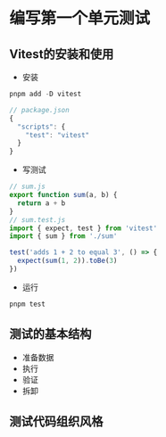 # 编写第一个单元测试

## Vitest的安装和使用
- 安装

```javascript
pnpm add -D vitest
```
```javascript
// package.json
{
  "scripts": {
    "test": "vitest"
  }
}
```
- 写测试
```javascript
// sum.js
export function sum(a, b) {
  return a + b
}
// sum.test.js
import { expect, test } from 'vitest'
import { sum } from './sum'

test('adds 1 + 2 to equal 3', () => {
  expect(sum(1, 2)).toBe(3)
})

```
- 运行
```javascript
pnpm test
```
## 测试的基本结构
- 准备数据
- 执行
- 验证
- 拆卸
## 测试代码组织风格